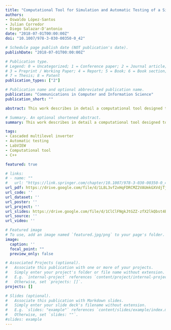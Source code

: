 ```yaml
---
title: "Computational Tool for Simulation and Automatic Testing of a Single-Phase Cascaded Multilevel Inverter"
authors:
- Oswaldo López-Santos
- Julian Corredor
- Diego Salazar-D'antonio
date: "2018-07-01T00:00:00Z"
doi: "10.1007/978-3-030-00350-0_42"

# Schedule page publish date (NOT publication's date).
publishDate: "2018-07-01T00:00:00Z"

# Publication type.
# Legend: 0 = Uncategorized; 1 = Conference paper; 2 = Journal article;
# 3 = Preprint / Working Paper; 4 = Report; 5 = Book; 6 = Book section;
# 7 = Thesis; 8 = Patent
publication_types: ["2"]

# Publication name and optional abbreviated publication name.
publication: "Communications in Computer and Information Science"
publication_short: ""

abstract: This work describes in detail a computational tool designed to study performance indicators of a four-stage transformer-based single-phase cascaded multilevel inverter. The proposed system integrates simulation, on-line measurement, control and signal processing providing automating testing functionality to optimize the performance of the inverter with base on indicators such as Total Harmonic Distortion (THD), partial and global efficiency and power balance between the stages. The computational component of the tool was developed in LabVIEW providing not only didactic interactivity with the user through the Human-Machine Interface (HMI) but also a reliable interconnection with the power converter and the instruments of the experimental setup. The hardware component was developed integrating the power converter prototype, an acquisition card and electronic circuits providing measurement, conditioning, digital control and gate driving functions. Experimental results obtained from automatic tests are presented showing potentiality of the tool to support research activities related with this type of power converters.

# Summary. An optional shortened abstract.
summary: This work describes in detail a computational tool designed to study performance indicators of a four-stage transformer-based single-phase cascaded multilevel inverter. The proposed system integrates simulation, on-line measurement, control and signal processing providing automating testing functionality to optimize the performance of the inverter with base on indicators such as Total Harmonic Distortion (THD), partial and global efficiency and power balance between the stages. The computational component of the tool was developed in LabVIEW providing not only didactic interactivity with the user through the Human-Machine Interface (HMI) but also a reliable interconnection with the power converter and the instruments of the experimental setup. The hardware component was developed integrating the power converter prototype, an acquisition card and electronic circuits providing measurement, conditioning, digital control and gate driving functions. Experimental results obtained from automatic tests are presented showing potentiality of the tool to support research activities related with this type of power converters.

tags:
- Cascaded multilevel inverter
- Automatic testing
- LabVIEW
- Computational tool
- C++

featured: true

# links:
# - name: ""
#   url: "https://link.springer.com/chapter/10.1007/978-3-030-00350-0_42"
url_pdf: https://drive.google.com/file/d/1L8L3vf2xHqFDRCMZ2VAUmkGXVdjTjiQR/view?usp=sharing
url_code: ''
url_dataset: ''
url_poster: ''
url_project: ''
url_slides: https://drive.google.com/file/d/1ClClFNgkJtGZZ-zfX2lkQbst4BSYMn-x/view?usp=sharing
url_source: ''
url_video: ''

# Featured image
# To use, add an image named `featured.jpg/png` to your page's folder. 
image:
  caption: ''
  focal_point: ""
  preview_only: false

# Associated Projects (optional).
#   Associate this publication with one or more of your projects.
#   Simply enter your project's folder or file name without extension.
#   E.g. `internal-project` references `content/project/internal-project/index.md`.
#   Otherwise, set `projects: []`.
projects: []

# Slides (optional).
#   Associate this publication with Markdown slides.
#   Simply enter your slide deck's filename without extension.
#   E.g. `slides: "example"` references `content/slides/example/index.md`.
#   Otherwise, set `slides: ""`.
#slides: example
---
```


